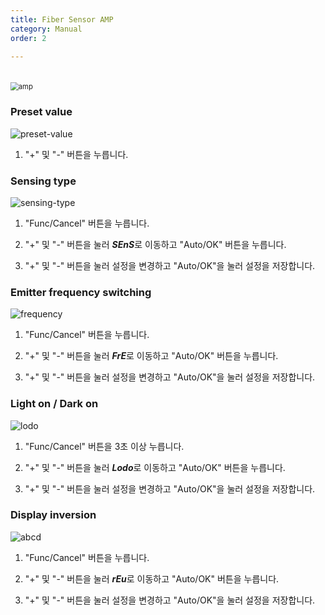 ```yaml
---
title: Fiber Sensor AMP
category: Manual
order: 2

---
```


　  
<img src="https://user-images.githubusercontent.com/85915538/168716099-6febce09-ab76-42dc-93d7-5a8db99c7dca.png" alt="amp" style="zoom:80%;" />

 
### **Preset value**

![preset-value](https://user-images.githubusercontent.com/85915538/125015321-de5e2380-e0a1-11eb-8090-4004b6eab145.png)

1) "+" 및 "-" 버튼을 누릅니다. 


### **Sensing type**

![sensing-type](https://user-images.githubusercontent.com/85915538/125039814-7cb1af80-e0c9-11eb-9f96-49bb15cb930a.png)

1) "Func/Cancel" 버튼을 누릅니다.

2) "+" 및 "-" 버튼을 눌러 ***SEnS***로 이동하고 "Auto/OK" 버튼을 누릅니다.

3) "+" 및 "-" 버튼을 눌러 설정을 변경하고 "Auto/OK"을 눌러 설정을 저장합니다.
 
 
### **Emitter frequency switching**

![frequency](https://user-images.githubusercontent.com/85915538/125015441-14030c80-e0a2-11eb-8bc9-d0c8793cf383.png)

1) "Func/Cancel" 버튼을 누릅니다.

2) "+" 및 "-" 버튼을 눌러 ***FrE***로 이동하고 "Auto/OK" 버튼을 누릅니다.

3) "+" 및 "-" 버튼을 눌러 설정을 변경하고 "Auto/OK"을 눌러 설정을 저장합니다. 
 
 
### **Light on / Dark on**

![lodo](https://user-images.githubusercontent.com/85915538/125015435-12d1df80-e0a2-11eb-818e-a045b6ffdd83.png)

1) "Func/Cancel" 버튼을 3초 이상 누릅니다.

2) "+" 및 "-" 버튼을 눌러 ***Lodo***로 이동하고 "Auto/OK" 버튼을 누릅니다.

3) "+" 및 "-" 버튼을 눌러 설정을 변경하고 "Auto/OK"을 눌러 설정을 저장합니다.
 
 
### **Display inversion**

![abcd](https://user-images.githubusercontent.com/85915538/125015438-136a7600-e0a2-11eb-961d-a98430cada3c.png)

1) "Func/Cancel" 버튼을 누릅니다.

2) "+" 및 "-" 버튼을 눌러 ***rEu***로 이동하고 "Auto/OK" 버튼을 누릅니다.

3) "+" 및 "-" 버튼을 눌러 설정을 변경하고 "Auto/OK"을 눌러 설정을 저장합니다.
